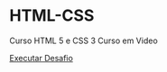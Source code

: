 # HTML-CSS
 Curso HTML 5 e CSS 3 Curso em Video

 <a href="https://obrunoandrade.github.io/HTML-CSS/Desafios/desafio10/android.html">Executar Desafio</a>
